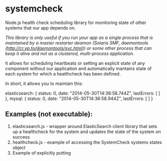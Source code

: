 systemcheck
===========

Node.js health check scheduling library for monitoring state of other systems that our app depends on.

*This library is only useful if you run your app as a single process that is maintained by a master restarter deamon (Solaris SMF, daemontools (http://cr.yp.to/daemontools/svc.html)) or some other process that can keep it alive and not as a clustered, multi-process application.*

It allows for scheduling heartbeats or setting an explicit state of any component without our application and automatically mantains state of each system for which a healthcheck has been defined.

In short, it allows you to maintain this:


elasticsearch: {
  status: 0,
  date: "2014-05-30T14:36:58.744Z",
  lastErrors: [ ]
},
mysql: {
  status: 0,
  date: "2014-05-30T14:36:58.944Z",
  lastErrors: [ ]
}

Examples (not executable):
------
1. elasticsearch.js - wrapper around ElasticSearch client library that sets up a healthcheck for the system and updates the state of the system on success
2. healthcheck.js - example of accessing the SystemCheck systems states object
3. Example of explicitly putting 
